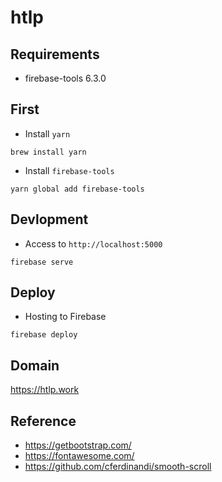 htlp
============================

## Requirements
- firebase-tools 6.3.0

## First
- Install `yarn`

```
brew install yarn
```

- Install `firebase-tools`

```
yarn global add firebase-tools
```


## Devlopment
- Access to `http://localhost:5000`

```
firebase serve
```

## Deploy
- Hosting to Firebase

```
firebase deploy
```

## Domain
https://htlp.work

## Reference
- https://getbootstrap.com/
- https://fontawesome.com/
- https://github.com/cferdinandi/smooth-scroll
